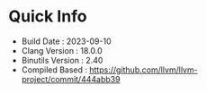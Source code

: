 # Quick Info
* Build Date : 2023-09-10
* Clang Version : 18.0.0
* Binutils Version : 2.40
* Compiled Based : https://github.com/llvm/llvm-project/commit/444abb39
